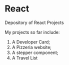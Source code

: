 # React
Depository of React Projects

My projects so far include:

1. A Developer Card;
3. A Pizzeria website;
4. A stepper component;
5. A Travel List
